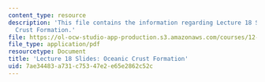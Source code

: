 ```yaml
---
content_type: resource
description: 'This file contains the information regarding Lecture 18 Slides: Oceanic
  Crust Formation.'
file: https://ol-ocw-studio-app-production.s3.amazonaws.com/courses/12-001-introduction-to-geology-fall-2013/7ae34483a731c75347e2e65e2862c52c_MIT12_001F13_Lec18Slides.pdf
file_type: application/pdf
resourcetype: Document
title: 'Lecture 18 Slides: Oceanic Crust Formation'
uid: 7ae34483-a731-c753-47e2-e65e2862c52c
---
```

